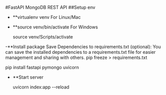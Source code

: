 #FastAPI MongoDB REST API
##Setup env

- **virtualenv venv
  For Linux/Mac

- **source venv/bin/activate
  For Windows

  source venv/Scripts/activate

-**Install package
  Save Dependencies to requirements.txt (optional):
  You can save the installed dependencies to a requirements.txt file for easier management and sharing with others.
  pip freeze > requirements.txt


  pip install fastapi pymongo uvicorn
  
- **Start server

  uvicorn index:app --reload
